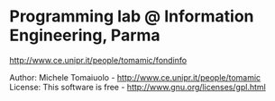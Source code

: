 # Programming lab @ Information Engineering, Parma

http://www.ce.unipr.it/people/tomamic/fondinfo

Author: Michele Tomaiuolo - http://www.ce.unipr.it/people/tomamic
License: This software is free - http://www.gnu.org/licenses/gpl.html

